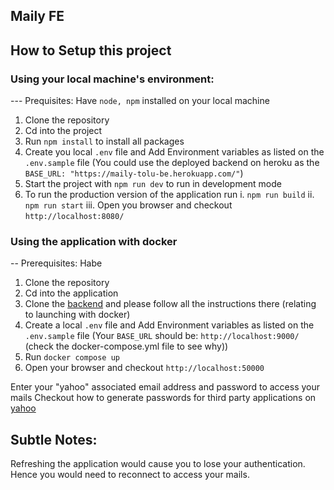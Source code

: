 ## Maily FE

## How to Setup this project

### Using your local machine's environment:

--- Prequisites: Have `node, npm` installed on your local machine

1. Clone the repository
2. Cd into the project
3. Run `npm install` to install all packages
4. Create you local `.env` file and Add Environment variables as listed on the `.env.sample` file (You could use the deployed backend on heroku as the `BASE_URL: "https://maily-tolu-be.herokuapp.com/"`)
5. Start the project with `npm run dev` to run in development mode
6. To run the production version of the application run
   i. `npm run build`
   ii. `npm run start`
   iii. Open you browser and checkout `http://localhost:8080/`

### Using the application with docker

-- Prerequisites: Habe

1. Clone the repository
2. Cd into the application
3. Clone the [backend](https://github.com/tolumide-ng/maily_be) and please follow all the instructions there (relating to launching with docker)
4. Create a local `.env` file and Add Environment variables as listed on the `.env.sample` file (Your `BASE_URL` should be: `http://localhost:9000/` (check the docker-compose.yml file to see why))
5. Run `docker compose up`
6. Open your browser and checkout `http://localhost:50000`

Enter your "yahoo" associated email address and password to access your mails
Checkout how to generate passwords for third party applications on [yahoo](https://help.yahoo.com/kb/generate-third-party-passwords-sln15241.html)

## Subtle Notes:

Refreshing the application would cause you to lose your authentication. Hence you would need to reconnect to access your mails.
